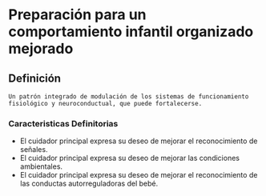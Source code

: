 # Preparación para un comportamiento infantil organizado mejorado
## Definición
	Un patrón integrado de modulación de los sistemas de funcionamiento fisiológico y neuroconductual, que puede fortalecerse.

### Caracteristicas Definitorias
- El cuidador principal expresa su
deseo de mejorar el
reconocimiento de señales.
- El cuidador principal expresa su
deseo de mejorar las
condiciones ambientales.
- El cuidador principal expresa su
deseo de mejorar el
reconocimiento de las conductas
autorreguladoras del bebé.

